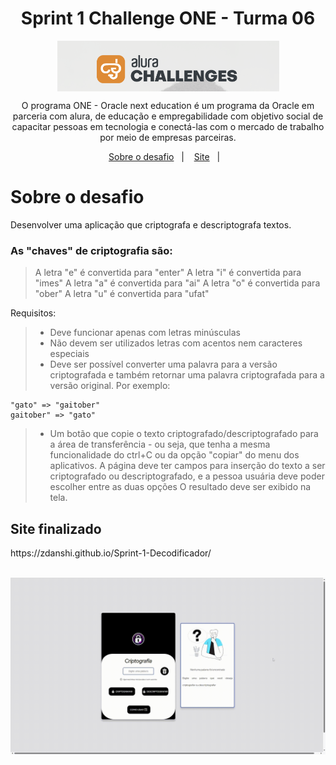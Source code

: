 <div align="center">
<h1 align="center"> Sprint 1 Challenge ONE - Turma 06</h1>
<img align="center" src="assets/img/image.png">
<p>O programa ONE - Oracle next education é um programa da Oracle em parceria com alura, de educação e empregabilidade com objetivo social de capacitar pessoas em tecnologia e conectá-las com o mercado de trabalho por meio de empresas parceiras.</p>
</div>
<div align="center">
  <a href="#sobre-o-desafio">Sobre o desafio</a>&nbsp;&nbsp;&nbsp;|&nbsp;&nbsp;&nbsp;
  <a href="#Site">Site</a>&nbsp;&nbsp;&nbsp;|&nbsp;&nbsp;&nbsp;
</div>

<h1 id="sobre-o-desafio"> Sobre o desafio</h1>

Desenvolver uma aplicação que criptografa e descriptografa textos.

### As "chaves" de criptografia são:

>A letra "e" é convertida para "enter"
>A letra "i" é convertida para "imes"
>A letra "a" é convertida para "ai"
>A letra "o" é convertida para "ober"
>A letra "u" é convertida para "ufat"

Requisitos:
>- Deve funcionar apenas com letras minúsculas
>- Não devem ser utilizados letras com acentos nem caracteres especiais
>- Deve ser possível converter uma palavra para a versão criptografada e também retornar uma palavra criptografada para a versão original.
>Por exemplo:
```
"gato" => "gaitober"
gaitober" => "gato"
```
>- Um botão que copie o texto criptografado/descriptografado para a área de transferência - ou seja, que tenha a mesma funcionalidade do ctrl+C ou da opção "copiar" do menu dos aplicativos.
>A página deve ter campos para inserção do texto a ser criptografado ou descriptografado, e a pessoa usuária deve poder escolher entre as duas opções
O resultado deve ser exibido na tela.

<h2 id="Site">Site finalizado</h2>
<p>https://zdanshi.github.io/Sprint-1-Decodificador/</p>
<br>
<img src="assets/img/video.gif" alt="gif-project">

